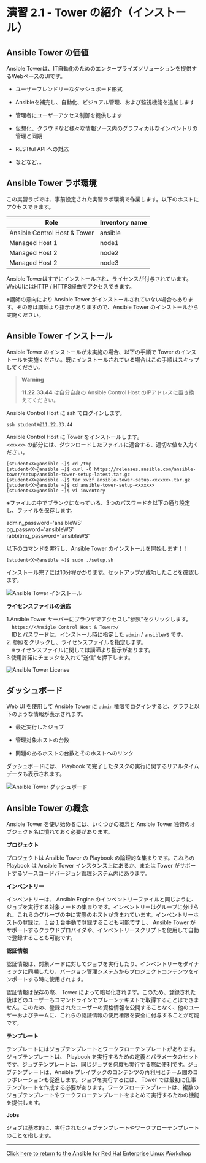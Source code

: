 # 演習 2.1 - Tower の紹介（インストール）

## Ansible Tower の価値

Ansible Towerは、IT自動化のためのエンタープライズソリューションを提供するWebベースのUIです。

  - ユーザーフレンドリーなダッシュボード形式

  - Ansibleを補完し、自動化、ビジュアル管理、および監視機能を追加します

  - 管理者にユーザーアクセス制御を提供します

  - 仮想化、クラウドなど様々な情報ソース内のグラフィカルなインベントリの管理と同期

  - RESTful API への対応

  - などなど...

## Ansible Tower ラボ環境

この実習ラボでは、事前設定された実習ラボ環境で作業します。以下のホストにアクセスできます。  

| Role                         | Inventory name |
| -----------------------------| ---------------|
| Ansible Control Host & Tower | ansible        |
| Managed Host 1               | node1          |
| Managed Host 2               | node2          |
| Managed Host 2               | node3          |

Ansible Towerはすでにインストールされ、ライセンスが付与されています。WebUIにはHTTP / HTTPS経由でアクセスできます。  

※講師の意向により Ansible Tower がインストールされていない場合もあります。その際は講師より指示がありますので、Ansible Tower のインストールから実施ください。  

## Ansible Tower インストール

Ansible Tower のインストールが未実施の場合、以下の手順で Tower のインストールを実施ください。既にインストールされている場合はこの手順はスキップしてください。  

> **Warning**
> 
> **11.22.33.44** は自分自身の Ansible Control Host のIPアドレスに置き換えてください。  

Ansible Control Host に ssh でログインします。  

    ssh studentX@11.22.33.44

Ansible Control Host に Tower をインストールします。  
`<xxxxx>` の部分には、ダウンロードしたファイルに適合する、適切な値を入力ください。  

    [student<X>@ansible ~]$ cd /tmp
    [student<X>@ansible ~]$ curl -O https://releases.ansible.com/ansible-tower/setup/ansible-tower-setup-latest.tar.gz
    [student<X>@ansible ~]$ tar xvzf ansible-tower-setup-<xxxxx>.tar.gz
    [student<X>@ansible ~]$ cd ansible-tower-setup-<xxxxx>
    [student<X>@ansible ~]$ vi inventory
  
※ファイルの中でブランクになっている、3つのパスワードを以下の通り設定し、ファイルを保存します。  
  
 admin_password='ansibleWS'  
 pg_password='ansibleWS'  
 rabbitmq_password='ansibleWS'  

以下のコマンドを実行し、Ansible Tower のインストールを開始します！！  
  
    [student<X>@ansible ~]$ sudo ./setup.sh
  
    
インストール完了には10分程かかります。セットアップが成功したことを確認します。  

![Ansible Tower インストール](images/install.png)  
  
  
**ライセンスファイルの適応**  

1.Ansible Tower サーバーにブラウザでアクセスし"参照"をクリックします。  
　`https://<Ansigle Control Host & Tower>/`  
　IDとパスワードは、インストール時に指定した `admin` / `ansibleWS` です。  
2. 参照をクリックし、ライセンスファイルを指定します。  
　※ライセンスファイルに関しては講師より指示があります。  
3.使用許諾にチェックを入れて"送信"を押下します。  

![Ansible Tower License](images/LicenseFile.jpg)   
  
 
## ダッシュボード

Web UI を使用して Ansible Tower に `admin` 権限でログインすると、グラフと以下のような情報が表示されます。  

  - 最近実行したジョブ

  - 管理対象ホストの台数

  - 問題のあるホストの台数とそのホストへのリンク

ダッシュボードには、 Playbook で完了したタスクの実行に関するリアルタイムデータも表示されます。  

![Ansible Tower ダッシュボード](images/dashboard-jp.png)

## Ansible Tower の概念

Ansible Tower を使い始めるには、いくつかの概念と Ansible Tower 独特のオブジェクト名に慣れておく必要があります。  

**プロジェクト**

プロジェクトは Ansible Tower の Playbook の論理的な集まりです。これらの Playbook は Ansible Tower インスタンス上にあるか、または Tower がサポートするソースコードバージョン管理システム内にあります。  

**インベントリー**

インベントリーは、 Ansible Engine のインベントリーファイルと同じように、ジョブを実行する対象ノードの集まりです。インベントリーはグループに分けられ、これらのグループの中に実際のホストが含まれています。インベントリーホストの登録は、１台１台手動で登録することも可能ですし、 Ansible Tower がサポートするクラウドプロバイダや、インベントリースクリプトを使用して自動で登録することも可能です。  

**認証情報**

認証情報は、対象ノードに対してジョブを実行したり、インベントリーをダイナミックに同期したり、バージョン管理システムからプロジェクトコンテンツをインポートする時に使用されます。  

認証情報は保存の際、 Tower によって暗号化されます。このため、登録された後はどのユーザーもコマンドラインでプレーンテキストで取得することはできません。このため、登録されたユーザーの資格情報を公開することなく、他のユーザーおよびチームに、これらの認証情報の使用権限を安全に付与することが可能です。  


**テンプレート**

テンプレートにはジョブテンプレートとワークフローテンプレートがあります。ジョブテンプレートは、 Playbook を実行するための定義とパラメータのセットです。ジョブテンプレートは、同じジョブを何度も実行する際に便利です。ジョブテンプレートは、Ansible プレイブックのコンテンツの再利用とチーム間のコラボレーションも促進します。ジョブを実行するには、 Tower では最初に仕事テンプレートを作成する必要があります。ワークフローテンプレートは、複数のジョブテンプレートやワークフローテンプレートをまとめて実行するための機能を提供します。

**Jobs**

ジョブは基本的に、実行されたジョブテンプレートやワークフローテンプレートのことを指します。

----

[Click here to return to the Ansible for Red Hat Enterprise Linux Workshop](../README.ja.md)

